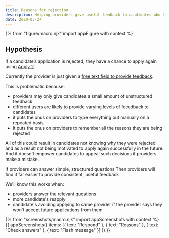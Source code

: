 ```yaml
---
title: Reasons for rejection
description: Helping providers give useful feedback to candidates who have been rejected
date: 2020-03-27
---
```


{% from "figure/macro.njk" import appFigure with context %}

## Hypothesis

If a candidate’s application is rejected, they have a chance to apply again using [Apply 2](/apply-for-teacher-training/apply-again).

Currently the provider is just given a [free text field to provide feedback](/as-launched-26-nov-2019#reject-application).

This is problematic because:

- providers may only give candidates a small amount of unstructured feedback
- different users are likely to provide varying levels of feeedback to candidates
- it puts the onus on providers to type everything out manually on a repeated basis
- it puts the onus on providers to remember all the reasons they are being rejected

All of this could result in candidates not knowing why they were rejected and as a result not being motivated to apply again successfully in the future. And it doesn't empower candidates to appeal such decisions if providers make a mistake.

If providers can answer simple, structured questions
Then providers will find it far easier to provide consistent, useful feedback

We'll know this works when:

- providers answer the relevant questions
- more candidate's reapply
- candidate's avoiding applying to same provider if the provider says they won't accept future applications from them

{% from "screenshots/macro.njk" import appScreenshots with context %}
{{ appScreenshots({
  items: [{
    text: "Respond"
  }, {
    text: "Reasons"
  }, {
    text: "Check answers"
  }, {
    text: "Flash message"
  }]
}) }}
